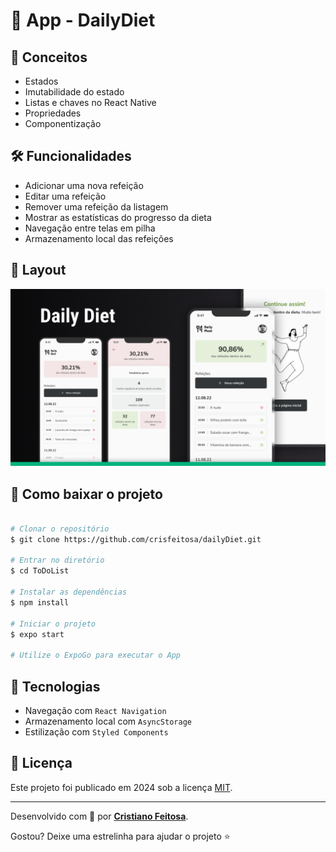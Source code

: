 # :iphone: App - DailyDiet

## :wrench: Conceitos

- Estados
- Imutabilidade do estado
- Listas e chaves no React Native
- Propriedades
- Componentização


## 🛠 Funcionalidades

- Adicionar uma nova refeição
- Editar uma refeição
- Remover uma refeição da listagem
- Mostrar as estatísticas do progresso da dieta
- Navegação entre telas em pilha
- Armazenamento local das refeições

## :art: Layout

![alt text](https://github.com/crisfeitosa/dailyDiet/blob/master/assets/Projeto.png?raw=true)


## :open_file_folder: Como baixar o projeto

```bash

# Clonar o repositório
$ git clone https://github.com/crisfeitosa/dailyDiet.git

# Entrar no diretório
$ cd ToDoList

# Instalar as dependências
$ npm install

# Iniciar o projeto
$ expo start

# Utilize o ExpoGo para executar o App

```


## :rocket: Tecnologias

- Navegação com `React Navigation`
- Armazenamento local com `AsyncStorage`
- Estilização com `Styled Components`


## :scroll: Licença

Este projeto foi publicado em 2024 sob a licença [MIT](./LICENSE).

-------------

Desenvolvido com :green_heart: por [**Cristiano Feitosa**][linkdin_eu].

Gostou? Deixe uma estrelinha para ajudar o projeto :star:


[reactnative]: https://reactnative.dev/
[expo]: https://expo.io/
[typescript]: https://www.typescriptlang.org/

[rocketseat_site]: https://www.rocketseat.com.br
[linkdin_eu]: https://www.linkedin.com/in/cristianofeitosa/